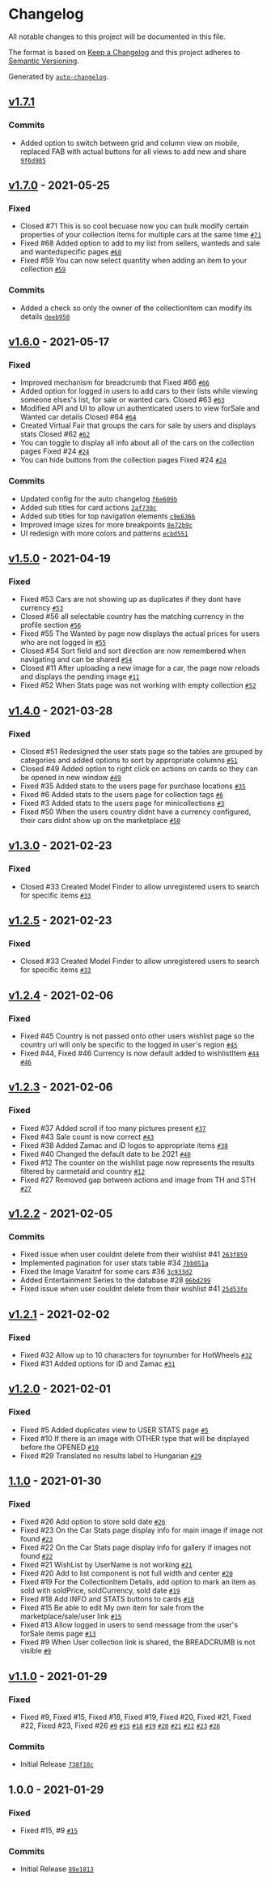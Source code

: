 # Changelog

All notable changes to this project will be documented in this file.

The format is based on [Keep a Changelog](https://keepachangelog.com/en/1.0.0/)
and this project adheres to [Semantic Versioning](https://semver.org/spec/v2.0.0.html).

Generated by [`auto-changelog`](https://github.com/CookPete/auto-changelog).

## [v1.7.1](https://github.com/jorgibravo/toycollectiontracker/compare/v1.7.0...v1.7.1)

### Commits

- Added option to switch between grid and column view on mobile, replaced FAB with actual buttons for all views to add new and share [`9f6d985`](https://github.com/jorgibravo/toycollectiontracker/commit/9f6d985048d167574082bdace94f8c47a27baeba)

## [v1.7.0](https://github.com/jorgibravo/toycollectiontracker/compare/v1.6.0...v1.7.0) - 2021-05-25

### Fixed

- Closed #71 This is so cool becuase now you can bulk modify certain properties of your collection items for multiple cars at the same time [`#71`](https://github.com/jorgibravo/toycollectiontracker/issues/71)
- Fixed #68 Added option to add to my list from sellers, wanteds and sale and wantedspecific pages [`#68`](https://github.com/jorgibravo/toycollectiontracker/issues/68)
- Fixed #59 You can now select quantity when adding an item to your collection [`#59`](https://github.com/jorgibravo/toycollectiontracker/issues/59)

### Commits

- Added a check so only the owner of the collectionItem can modify its details [`deeb950`](https://github.com/jorgibravo/toycollectiontracker/commit/deeb9508e7f131af0c0502f7a3b500eae3681005)

## [v1.6.0](https://github.com/jorgibravo/toycollectiontracker/compare/v1.5.0...v1.6.0) - 2021-05-17

### Fixed

- Improved mechanism for breadcrumb that Fixed #66 [`#66`](https://github.com/jorgibravo/toycollectiontracker/issues/66)
- Added option for logged in users to add cars to their lists while viewing someone elses's list, for sale or wanted cars. Closed #63 [`#63`](https://github.com/jorgibravo/toycollectiontracker/issues/63)
- Modified API and UI to allow un authenticated users to view forSale and Wanted car details Closed #64 [`#64`](https://github.com/jorgibravo/toycollectiontracker/issues/64)
- Created Virtual Fair that groups the cars for sale by users and displays stats Closed #62 [`#62`](https://github.com/jorgibravo/toycollectiontracker/issues/62)
- You can toggle to display all info about all of the cars on the collection pages Fixed #24 [`#24`](https://github.com/jorgibravo/toycollectiontracker/issues/24)
- You can hide buttons from the collection pages Fixed #24 [`#24`](https://github.com/jorgibravo/toycollectiontracker/issues/24)

### Commits

- Updated config for the auto changelog [`f6e609b`](https://github.com/jorgibravo/toycollectiontracker/commit/f6e609b602aa1ebdc184955d875d84ba8afeddd0)
- Added sub titles for card actions [`2af730c`](https://github.com/jorgibravo/toycollectiontracker/commit/2af730c1c0dc24c498ddfbefab213df7806acb36)
- Added sub titles for top navigation elements [`c9e6366`](https://github.com/jorgibravo/toycollectiontracker/commit/c9e6366759598f0a6dff9d110b239382608c658a)
- Improved image sizes for more breakpoints [`8e72b9c`](https://github.com/jorgibravo/toycollectiontracker/commit/8e72b9c69c9abc55fce112525aebfef03ef5e172)
- UI redesign with more colors and patterns [`ecbd551`](https://github.com/jorgibravo/toycollectiontracker/commit/ecbd551ab54e6d3cd2dfeb3441fb85a9f4aa6201)

## [v1.5.0](https://github.com/jorgibravo/toycollectiontracker/compare/v1.4.0...v1.5.0) - 2021-04-19

### Fixed

- Fixed #53 Cars are not showing up as duplicates if they dont have currency [`#53`](https://github.com/jorgibravo/toycollectiontracker/issues/53)
- Closed #56 all selectable country has the matching currency in the profile section [`#56`](https://github.com/jorgibravo/toycollectiontracker/issues/56)
- Fixed #55 The Wanted by page now displays the actual prices for users who are not logged in [`#55`](https://github.com/jorgibravo/toycollectiontracker/issues/55)
- Closed #54 Sort field and sort direction are now remembered when navigating and can be shared [`#54`](https://github.com/jorgibravo/toycollectiontracker/issues/54)
- Closed #11 After uploading a new image for a car, the page now reloads and displays the pending image [`#11`](https://github.com/jorgibravo/toycollectiontracker/issues/11)
- Fixed #52 When Stats page was not working with empty collection [`#52`](https://github.com/jorgibravo/toycollectiontracker/issues/52)

## [v1.4.0](https://github.com/jorgibravo/toycollectiontracker/compare/v1.3.0...v1.4.0) - 2021-03-28

### Fixed

- Closed #51 Redesigned the user stats page so the tables are grouped by categories and added options to sort by appropriate columns [`#51`](https://github.com/jorgibravo/toycollectiontracker/issues/51)
- Closed #49 Added option to right click on actions on cards so they can be opened in new window [`#49`](https://github.com/jorgibravo/toycollectiontracker/issues/49)
- Fixed #35 Added stats to the users page for purchase locations [`#35`](https://github.com/jorgibravo/toycollectiontracker/issues/35)
- Fixed #6 Added stats to the users page for collection tags [`#6`](https://github.com/jorgibravo/toycollectiontracker/issues/6)
- Fixed #3 Added stats to the users page for minicollections [`#3`](https://github.com/jorgibravo/toycollectiontracker/issues/3)
- Fixed #50 When the users country didnt have a currency configured, their cars didnt show up on the marketplace [`#50`](https://github.com/jorgibravo/toycollectiontracker/issues/50)

## [v1.3.0](https://github.com/jorgibravo/toycollectiontracker/compare/v1.2.5...v1.3.0) - 2021-02-23

### Fixed

- Closed #33 Created Model Finder to allow unregistered users to search for specific items [`#33`](https://github.com/jorgibravo/toycollectiontracker/issues/33)

## [v1.2.5](https://github.com/jorgibravo/toycollectiontracker/compare/v1.2.4...v1.2.5) - 2021-02-23

### Fixed

- Closed #33 Created Model Finder to allow unregistered users to search for specific items [`#33`](https://github.com/jorgibravo/toycollectiontracker/issues/33)

## [v1.2.4](https://github.com/jorgibravo/toycollectiontracker/compare/v1.2.3...v1.2.4) - 2021-02-06

### Fixed

- Fixed #45 Country is not passed onto other users wishlist page so the country url will only be specific to the logged in user's region [`#45`](https://github.com/jorgibravo/toycollectiontracker/issues/45)
- Fixed #44, Fixed #46  Currency is now default added to wishlistItem [`#44`](https://github.com/jorgibravo/toycollectiontracker/issues/44) [`#46`](https://github.com/jorgibravo/toycollectiontracker/issues/46)

## [v1.2.3](https://github.com/jorgibravo/toycollectiontracker/compare/v1.2.2...v1.2.3) - 2021-02-06

### Fixed

- Fixed #37 Added scroll if too many pictures present [`#37`](https://github.com/jorgibravo/toycollectiontracker/issues/37)
- Fixed #43 Sale count is now correct [`#43`](https://github.com/jorgibravo/toycollectiontracker/issues/43)
- Fixed #38 Added Zamac and iD logos to appropriate items [`#38`](https://github.com/jorgibravo/toycollectiontracker/issues/38)
- Fixed #40 Changed the default date to be 2021 [`#40`](https://github.com/jorgibravo/toycollectiontracker/issues/40)
- Fixed #12 The counter on the wishlist page now represents the results filtered by carmetaid and country [`#12`](https://github.com/jorgibravo/toycollectiontracker/issues/12)
- Fixed #27 Removed gap between actions and image from TH and STH [`#27`](https://github.com/jorgibravo/toycollectiontracker/issues/27)

## [v1.2.2](https://github.com/jorgibravo/toycollectiontracker/compare/v1.2.1...v1.2.2) - 2021-02-05

### Commits

- Fixed issue when user couldnt delete from their wishlist #41 [`263f859`](https://github.com/jorgibravo/toycollectiontracker/commit/263f859825d051687d5bc43693b355e3804c245d)
- Implemented pagination for user stats table #34 [`7bb051a`](https://github.com/jorgibravo/toycollectiontracker/commit/7bb051aa303e49a5610f232b5c74d813a75f6de8)
- Fixed the Image Varaitnf for some cars #36 [`3c933d2`](https://github.com/jorgibravo/toycollectiontracker/commit/3c933d2463708106c8be009af34102a4f0ca4fd9)
- Added Entertainment Series to the database #28 [`06bd299`](https://github.com/jorgibravo/toycollectiontracker/commit/06bd2995a2defafffa8fc90e30edbd037e07fc73)
- Fixed issue when user couldnt delete from their wishlist #41 [`25d53fe`](https://github.com/jorgibravo/toycollectiontracker/commit/25d53fe015626cc5f0c409aaa49ab4111ae4c8b5)

## [v1.2.1](https://github.com/jorgibravo/toycollectiontracker/compare/v1.2.0...v1.2.1) - 2021-02-02

### Fixed

- Fixed #32 Allow up to 10 characters for toynumber for HotWheels [`#32`](https://github.com/jorgibravo/toycollectiontracker/issues/32)
- Fixed #31 Added options for iD and Zamac [`#31`](https://github.com/jorgibravo/toycollectiontracker/issues/31)

## [v1.2.0](https://github.com/jorgibravo/toycollectiontracker/compare/1.1.0...v1.2.0) - 2021-02-01

### Fixed

- Fixed #5 Added duplicates view to USER STATS page [`#5`](https://github.com/jorgibravo/toycollectiontracker/issues/5)
- Fixed #10 If there is an image with OTHER type that will be displayed before the OPENED [`#10`](https://github.com/jorgibravo/toycollectiontracker/issues/10)
- Fixed #29 Translated no results label to Hungarian [`#29`](https://github.com/jorgibravo/toycollectiontracker/issues/29)

## [1.1.0](https://github.com/jorgibravo/toycollectiontracker/compare/v1.1.0...1.1.0) - 2021-01-30

### Fixed

- Fixed #26 Add option to store sold date [`#26`](https://github.com/jorgibravo/toycollectiontracker/issues/26)
- Fixed #23 On the Car Stats page display info for main image if image not found [`#23`](https://github.com/jorgibravo/toycollectiontracker/issues/23)
- Fixed #22 On the Car Stats page display info for gallery if images not found [`#22`](https://github.com/jorgibravo/toycollectiontracker/issues/22)
- Fixed #21 WishList by UserName is not working [`#21`](https://github.com/jorgibravo/toycollectiontracker/issues/21)
- Fixed #20 Add to list component is not full width and center [`#20`](https://github.com/jorgibravo/toycollectiontracker/issues/20)
- Fixed #19 For the CollectionItem Details, add option to mark an item as sold with soldPrice, soldCurrency, sold date [`#19`](https://github.com/jorgibravo/toycollectiontracker/issues/19)
- Fixed #18 Add INFO and STATS buttons to cards [`#18`](https://github.com/jorgibravo/toycollectiontracker/issues/18)
- Fixed #15 Be able to edit My own item for sale from the marketplace/sale/user link [`#15`](https://github.com/jorgibravo/toycollectiontracker/issues/15)
- Fixed #13 Allow logged in users to send message from the user's forSale items page [`#13`](https://github.com/jorgibravo/toycollectiontracker/issues/13)
- Fixed #9 When User collection link is shared, the BREADCRUMB is not visible [`#9`](https://github.com/jorgibravo/toycollectiontracker/issues/9)

## [v1.1.0](https://github.com/jorgibravo/toycollectiontracker/compare/1.0.0...v1.1.0) - 2021-01-29

### Fixed

- Fixed #9, Fixed #15, Fixed #18, Fixed #19, Fixed #20, Fixed #21, Fixed #22, Fixed #23, Fixed #26 [`#9`](https://github.com/jorgibravo/toycollectiontracker/issues/9) [`#15`](https://github.com/jorgibravo/toycollectiontracker/issues/15) [`#18`](https://github.com/jorgibravo/toycollectiontracker/issues/18) [`#19`](https://github.com/jorgibravo/toycollectiontracker/issues/19) [`#20`](https://github.com/jorgibravo/toycollectiontracker/issues/20) [`#21`](https://github.com/jorgibravo/toycollectiontracker/issues/21) [`#22`](https://github.com/jorgibravo/toycollectiontracker/issues/22) [`#23`](https://github.com/jorgibravo/toycollectiontracker/issues/23) [`#26`](https://github.com/jorgibravo/toycollectiontracker/issues/26)

### Commits

- Initial Release [`738f18c`](https://github.com/jorgibravo/toycollectiontracker/commit/738f18c25cfc736634ac831bdfd89f3d6c82226c)

## 1.0.0 - 2021-01-29

### Fixed

- Fixed #15, #9 [`#15`](https://github.com/jorgibravo/toycollectiontracker/issues/15)

### Commits

- Initial Release [`89e1813`](https://github.com/jorgibravo/toycollectiontracker/commit/89e18138c8146d3159e1c5213ee60a4edcd5a868)
